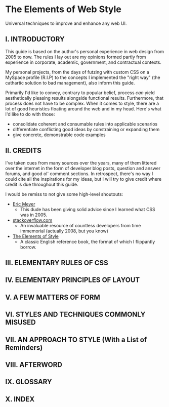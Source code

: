 # The Elements of Web Style
Universal techniques to improve and enhance any web UI.

## I. INTRODUCTORY
This guide is based on the author's personal experience in web design from 2005 to now. The rules I lay out are my opinions formed partly from experience in corporate, academic, government, and contractual contexts. 

My personal projects, from the days of futzing with custom CSS on a MySpace profile (R.I.P) to the concepts I implemented the "right way" (the cathartic solution to bad management), also inform this guide.

Primarily I'd like to convey, contrary to popular belief, process _can_ yield aesthetically pleasing results alongside functional results. Furthermore, that process does not have to be complex. When it comes to style, there are a lot of good heuristics floating around the web and in my head. Here's what I'd like to do with those:

- consolidate coherent and consumable rules into applicable scenarios
- differentiate conflicting good ideas by constraining or expanding them
- give concrete, demonstrable code examples

## II. CREDITS
I've taken cues from many sources over the years, many of them littered over the internet in the form of developer blog posts, question and answer forums, and good ol' comment sections. In retrospect, there's no way I could cite all the inspirations for my ideas, but I will try to give credit where credit is due throughout this guide.

I would be remiss to not give some high-level shoutouts:

- [Eric Meyer](https://meyerweb.com/ui/about.html)
  - This dude has been giving solid advice since I learned what CSS was in 2005.
- [stackoverflow.com](https://stackoverflow.com/)
  - An invaluable resource of countless developers from time immemorial (actually 2008, but you know)
- [The Elements of Style](http://www.jlakes.org/ch/web/The-elements-of-style.pdf)
  - A classic English reference book, the format of which I flippantly borrow. 

## III. ELEMENTARY RULES OF CSS

## IV. ELEMENTARY PRINCIPLES OF LAYOUT

## V. A FEW MATTERS OF FORM

## VI. STYLES AND TECHNIQUES COMMONLY MISUSED

## VII. AN APPROACH TO STYLE (With a List of Reminders)

## VIII. AFTERWORD

## IX. GLOSSARY

## X. INDEX

